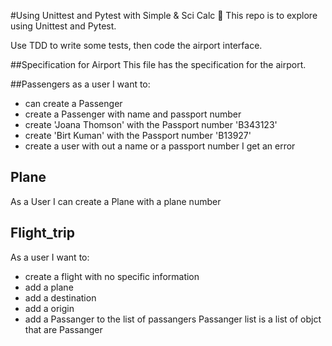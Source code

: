 #Using Unittest and Pytest with Simple & Sci Calc :taco:
This repo is to explore using Unittest and Pytest.

Use TDD to write some tests, then code the airport interface.

##Specification for Airport
This file has the specification for the airport.

##Passengers
as a user I  want to:
- can create a Passenger
- create a Passenger with name and passport number
- create 'Joana Thomson' with the Passport number 'B343123'
- create 'Birt Kuman' with the Passport number 'B13927'
- create a user with out a name or a passport number I get an error

## Plane
As a User I can create a Plane with a plane number

## Flight_trip
As a user I want to:
- create a flight with no specific information
- add a plane
- add a destination
- add a origin
- add a Passanger to the list of passangers
Passanger list is a list of objct that are Passanger